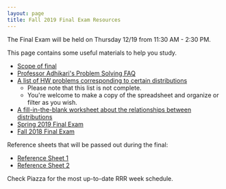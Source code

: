 ```yaml
---
layout: page
title: Fall 2019 Final Exam Resources
---
```


The Final Exam will be held on Thursday 12/19 from 11:30 AM - 2:30 PM.

This page contains some useful materials to help you study.

* [Scope of final](/final_contents)
* [Professor Adhikari's Problem Solving FAQ](https://www.stat.berkeley.edu/~ani/s134s17/faq.html)
* [A list of HW problems corresponding to certain distributions](https://docs.google.com/spreadsheets/d/1R-IhQbtbXT_OtiRDh3wARBphbqLd1QEbxAnDeGVCVRk/edit?usp=sharing)
    * Please note that this list is not complete.
    * You're welcome to make a copy of the spreadsheet and organize or filter as you wish.
* [A fill-in-the-blank worksheet about the relationships between distributions](/assets/distribution_relationships.pdf)
* [Spring 2019 Final Exam](/assets/final_sp19.pdf)
* [Fall 2018 Final Exam](/assets/final_fa18.pdf)


Reference sheets that will be passed out during the final:

* [Reference Sheet 1](/assets/final_reference_fa19.pdf)
* [Reference Sheet 2](/assets/final_reference_code_fa19.pdf)

Check Piazza for the most up-to-date RRR week schedule.
